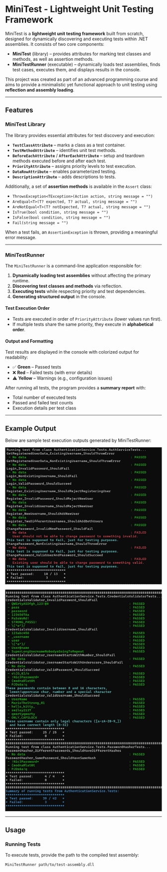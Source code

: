 # MiniTest - Lightweight Unit Testing Framework

MiniTest is a **lightweight unit testing framework** built from scratch, designed for dynamically discovering and executing tests within .NET assemblies. It consists of two core components:

- **MiniTest** (library) – provides attributes for marking test classes and methods, as well as assertion methods.
- **MiniTestRunner** (executable) – dynamically loads test assemblies, finds test cases, executes them, and displays results in the console.

This project was created as part of an advanced programming course and aims to provide a minimalistic yet functional approach to unit testing using **reflection and assembly loading**.

---

## Features

### **MiniTest Library**
The library provides essential attributes for test discovery and execution:
- **`TestClassAttribute`** – marks a class as a test container.
- **`TestMethodAttribute`** – identifies unit test methods.
- **`BeforeEachAttribute`** / **`AfterEachAttribute`** – setup and teardown methods executed before and after each test.
- **`PriorityAttribute`** – assigns priority levels to test execution.
- **`DataRowAttribute`** – enables parameterized testing.
- **`DescriptionAttribute`** – adds descriptions to tests.

Additionally, a set of **assertion methods** is available in the `Assert` class:
- `ThrowsException<TException>(Action action, string message = "")`
- `AreEqual<T>(T? expected, T? actual, string message = "")`
- `AreNotEqual<T>(T? notExpected, T? actual, string message = "")`
- `IsTrue(bool condition, string message = "")`
- `IsFalse(bool condition, string message = "")`
- `Fail(string message = "")`

When a test fails, an `AssertionException` is thrown, providing a meaningful error message.

---

### **MiniTestRunner**
The `MiniTestRunner` is a command-line application responsible for:
1. **Dynamically loading test assemblies** without affecting the primary runtime.
2. **Discovering test classes and methods** via reflection.
3. **Executing tests** while respecting priority and test dependencies.
4. **Generating structured output** in the console.

#### **Test Execution Order**
- Tests are executed in order of `PriorityAttribute` (lower values run first).
- If multiple tests share the same priority, they execute in **alphabetical order**.

#### **Output and Formatting**
Test results are displayed in the console with colorized output for readability:
- ✅ **Green** – Passed tests
- ❌ **Red** – Failed tests (with error details)
- ⚠ **Yellow** – Warnings (e.g., configuration issues)

After running all tests, the program provides a **summary report** with:
- Total number of executed tests
- Passed and failed test counts
- Execution details per test class

---

## **Example Output**
Below are sample test execution outputs generated by MiniTestRunner:

![Example 1](https://github.com/Stawicki2137/MiniTest/blob/master/OutputImages/TestingExample.jpg)  

![Example 2](https://github.com/Stawicki2137/MiniTest/blob/master/OutputImages/TestingExample2.jpg)  

---

## **Usage**

### **Running Tests**
To execute tests, provide the path to the compiled test assembly:

```sh
MiniTestRunner path/to/test-assembly.dll
